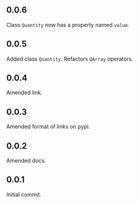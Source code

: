## 0.0.6

Class `Quantity` now has a property named `value`.

## 0.0.5

Added class `Quantity`. Refactors `QArray` operators.

## 0.0.4

Amended link.

## 0.0.3

Amended format of links on pypi.

## 0.0.2

Amended docs.

## 0.0.1

Initial commit.